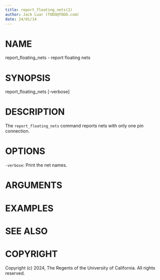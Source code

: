 ```yaml
---
title: report_floating_nets(2)
author: Jack Luar (TODO@TODO.com)
date: 24/01/14
---
```


# NAME

report_floating_nets - report floating nets

# SYNOPSIS

report_floating_nets 
    [-verbose]


# DESCRIPTION

The `report_floating_nets` command reports nets with only one pin connection.

# OPTIONS

`-verbose`:  Print the net names.

# ARGUMENTS

# EXAMPLES

# SEE ALSO

# COPYRIGHT

Copyright (c) 2024, The Regents of the University of California. All rights reserved.
